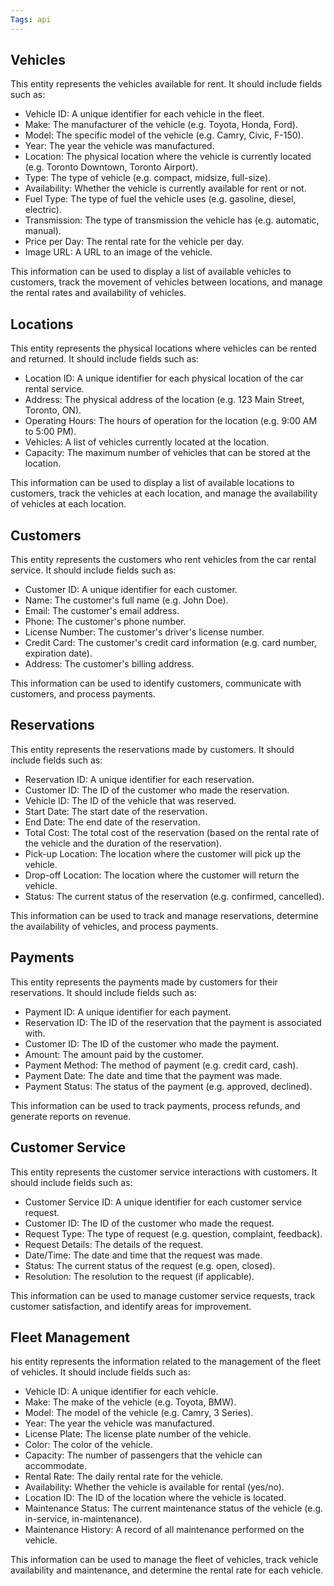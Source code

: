 ```yaml
---
Tags: api
---
```


## Vehicles

This entity represents the vehicles available for rent. It should include fields such as:

-   Vehicle ID: A unique identifier for each vehicle in the fleet.
-   Make: The manufacturer of the vehicle (e.g. Toyota, Honda, Ford).
-   Model: The specific model of the vehicle (e.g. Camry, Civic, F-150).
-   Year: The year the vehicle was manufactured.
-   Location: The physical location where the vehicle is currently located (e.g. Toronto Downtown, Toronto Airport).
-   Type: The type of vehicle (e.g. compact, midsize, full-size).
-   Availability: Whether the vehicle is currently available for rent or not.
-   Fuel Type: The type of fuel the vehicle uses (e.g. gasoline, diesel, electric).
-   Transmission: The type of transmission the vehicle has (e.g. automatic, manual).
-   Price per Day: The rental rate for the vehicle per day.
-   Image URL: A URL to an image of the vehicle.

This information can be used to display a list of available vehicles to customers, track the movement of vehicles between locations, and manage the rental rates and availability of vehicles.

## Locations

This entity represents the physical locations where vehicles can be rented and returned. It should include fields such as:

-   Location ID: A unique identifier for each physical location of the car rental service.
-   Address: The physical address of the location (e.g. 123 Main Street, Toronto, ON).
-   Operating Hours: The hours of operation for the location (e.g. 9:00 AM to 5:00 PM).
-   Vehicles: A list of vehicles currently located at the location.
-   Capacity: The maximum number of vehicles that can be stored at the location.

This information can be used to display a list of available locations to customers, track the vehicles at each location, and manage the availability of vehicles at each location.

## Customers

This entity represents the customers who rent vehicles from the car rental service. It should include fields such as:

-   Customer ID: A unique identifier for each customer.
-   Name: The customer's full name (e.g. John Doe).
-   Email: The customer's email address.
-   Phone: The customer's phone number.
-   License Number: The customer's driver's license number.
-   Credit Card: The customer's credit card information (e.g. card number, expiration date).
-   Address: The customer's billing address.

This information can be used to identify customers, communicate with customers, and process payments.

## Reservations

This entity represents the reservations made by customers. It should include fields such as:

-   Reservation ID: A unique identifier for each reservation.
-   Customer ID: The ID of the customer who made the reservation.
-   Vehicle ID: The ID of the vehicle that was reserved.
-   Start Date: The start date of the reservation.
-   End Date: The end date of the reservation.
-   Total Cost: The total cost of the reservation (based on the rental rate of the vehicle and the duration of the reservation).
-   Pick-up Location: The location where the customer will pick up the vehicle.
-   Drop-off Location: The location where the customer will return the vehicle.
-   Status: The current status of the reservation (e.g. confirmed, cancelled).

This information can be used to track and manage reservations, determine the availability of vehicles, and process payments.

## Payments

This entity represents the payments made by customers for their reservations. It should include fields such as:

-   Payment ID: A unique identifier for each payment.
-   Reservation ID: The ID of the reservation that the payment is associated with.
-   Customer ID: The ID of the customer who made the payment.
-   Amount: The amount paid by the customer.
-   Payment Method: The method of payment (e.g. credit card, cash).
-   Payment Date: The date and time that the payment was made.
-   Payment Status: The status of the payment (e.g. approved, declined).

This information can be used to track payments, process refunds, and generate reports on revenue.

## Customer Service

This entity represents the customer service interactions with customers. It should include fields such as:

-   Customer Service ID: A unique identifier for each customer service request.
-   Customer ID: The ID of the customer who made the request.
-   Request Type: The type of request (e.g. question, complaint, feedback).
-   Request Details: The details of the request.
-   Date/Time: The date and time that the request was made.
-   Status: The current status of the request (e.g. open, closed).
-   Resolution: The resolution to the request (if applicable).

This information can be used to manage customer service requests, track customer satisfaction, and identify areas for improvement.

## Fleet Management

his entity represents the information related to the management of the fleet of vehicles. It should include fields such as:

-   Vehicle ID: A unique identifier for each vehicle.
-   Make: The make of the vehicle (e.g. Toyota, BMW).
-   Model: The model of the vehicle (e.g. Camry, 3 Series).
-   Year: The year the vehicle was manufactured.
-   License Plate: The license plate number of the vehicle.
-   Color: The color of the vehicle.
-   Capacity: The number of passengers that the vehicle can accommodate.
-   Rental Rate: The daily rental rate for the vehicle.
-   Availability: Whether the vehicle is available for rental (yes/no).
-   Location ID: The ID of the location where the vehicle is located.
-   Maintenance Status: The current maintenance status of the vehicle (e.g. in-service, in-maintenance).
-   Maintenance History: A record of all maintenance performed on the vehicle.

This information can be used to manage the fleet of vehicles, track vehicle availability and maintenance, and determine the rental rate for each vehicle.